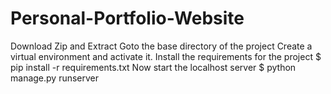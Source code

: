 # Personal-Portfolio-Website
Download Zip and Extract
Goto the base directory of the project
Create a virtual environment and activate it.
Install the requirements for the project
$ pip install -r requirements.txt
Now start the localhost server
$ python manage.py runserver
